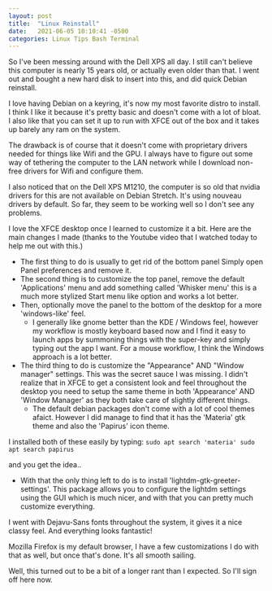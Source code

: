 ```yaml
---
layout: post
title:  "Linux Reinstall"
date:   2021-06-05 10:10:41 -0500
categories: Linux Tips Bash Terminal 
---
```


So I've been messing around with the Dell XPS all day. I still can't believe
this computer is nearly 15 years old, or actually even older than that. I went
out and bought a new hard disk to insert into this, and did quick Debian
reinstall. 

I love having Debian on a keyring, it's now my most favorite distro to install.
I think I like it because it's pretty basic and doesn't come with a lot of
bloat. I also like that you can set it up to run with XFCE out of the box and
it takes up barely any ram on the system.

The drawback is of course that it doesn't come with proprietary drivers needed
for things like Wifi and the GPU. I always have to figure out some way of
tethering the computer to the LAN network while I download non-free drivers for
Wifi and configure them.

I also noticed that on the Dell XPS M1210, the computer is so old that nvidia
drivers for this are not available on Debian Stretch. It's using nouveau
drivers by default. So far, they seem to be working well so I don't see any
problems.

I love the XFCE desktop once I learned to customize it a bit. Here are the main
changes I made (thanks to the Youtube video that I watched today to help me out
with this.)

* The first thing to do is usually to get rid of the bottom panel Simply open
  Panel preferences and remove it.
* The second thing is to customize the top panel, remove the default
  'Applications' menu and add something called 'Whisker menu' this is a much
more stylized Start menu like option and works a lot better.
* Then, optionally move the panel to the bottom of the desktop for a more
  'windows-like' feel.
	* I generally like gnome better than the KDE / Windows feel, however my
	  workflow is mostly keyboard based now and I find it easy to launch
apps by summoning things with the super-key and simply typing out the app I
want. For a mouse workflow, I think the Windows approach is a lot better.
* The third thing to do is customize the "Appearance" AND "Window manager"
  settings. This was the secret sauce I was missing. I didn't realize that in
XFCE to get a consistent look and feel throughout the desktop you need to setup
the same theme in both 'Appearance' AND 'Window Manager' as they both take care
of slightly different things.
	* The default debian packages don't come with a lot of cool themes
	  afaict.  However I did manage to find that it has the 'Materia' gtk
theme and also the 'Papirus' icon theme.

I installed both of these easily by typing: ``` sudo apt search 'materia' sudo
apt search papirus ```

and you get the idea..

* With that the only thing left to do is to install
  'lightdm-gtk-greeter-settings'. This package allows you to configure the
lightdm settings using the GUI which is much nicer, and with that you can
pretty much customize everything.

I went with Dejavu-Sans fonts throughout the system, it gives it a nice classy
feel. And everything looks fantastic!

Mozilla Firefox is my default browser, I have a few customizations I do with
that as well, but once that's done. It's all smooth sailing.

Well, this turned out to be a bit of a longer rant than I expected. So I'll
sign off here now. 
